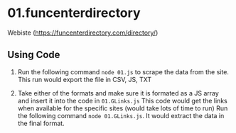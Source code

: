 # 01.funcenterdirectory

Webiste (https://funcenterdirectory.com/directory/)

## Using Code 

1. Run the following command `node 01.js` to scrape the data from the site.
    This run would export the file in CSV, JS, TXT

2. Take either of the formats and make sure it is formated as a JS array and insert it into the code in `01.GLinks.js`
    This code would get the links when available for the specific sites (would take lots of time to run)
    Run the following command `node 01.GLinks.js`.
    It would extract the data in the final format.
    